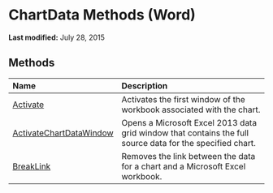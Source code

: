 
# ChartData Methods (Word)

 **Last modified:** July 28, 2015


## Methods



|**Name**|**Description**|
|:-----|:-----|
| [Activate](08f4a657-41c2-52ea-b31c-976549ace8c1.md)|Activates the first window of the workbook associated with the chart.|
| [ActivateChartDataWindow](dd84d89c-4c6f-27be-5e70-7ff209981cd1.md)|Opens a Microsoft Excel 2013 data grid window that contains the full source data for the specified chart.|
| [BreakLink](19b483c2-8fca-38f5-c769-f7052c3bfee1.md)|Removes the link between the data for a chart and a Microsoft Excel workbook.|
